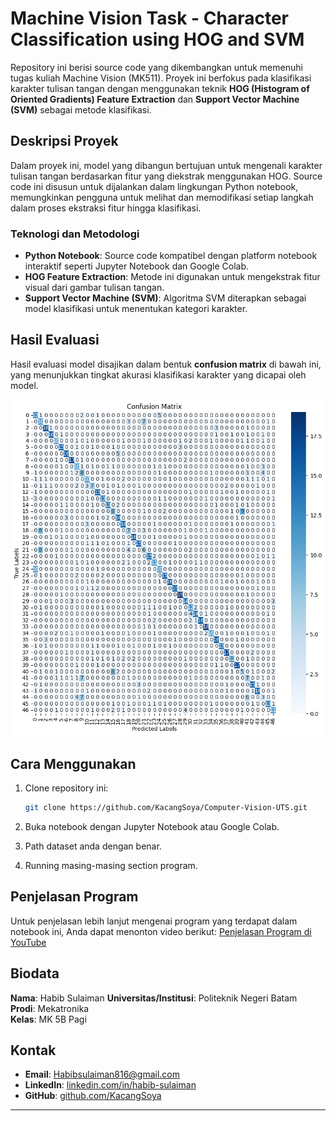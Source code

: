 # Machine Vision Task - Character Classification using HOG and SVM

Repository ini berisi source code yang dikembangkan untuk memenuhi tugas kuliah Machine Vision (MK511). Proyek ini berfokus pada klasifikasi karakter tulisan tangan dengan menggunakan teknik **HOG (Histogram of Oriented Gradients) Feature Extraction** dan **Support Vector Machine (SVM)** sebagai metode klasifikasi.

## Deskripsi Proyek

Dalam proyek ini, model yang dibangun bertujuan untuk mengenali karakter tulisan tangan berdasarkan fitur yang diekstrak menggunakan HOG. Source code ini disusun untuk dijalankan dalam lingkungan Python notebook, memungkinkan pengguna untuk melihat dan memodifikasi setiap langkah dalam proses ekstraksi fitur hingga klasifikasi.

### Teknologi dan Metodologi
- **Python Notebook**: Source code kompatibel dengan platform notebook interaktif seperti Jupyter Notebook dan Google Colab.
- **HOG Feature Extraction**: Metode ini digunakan untuk mengekstrak fitur visual dari gambar tulisan tangan.
- **Support Vector Machine (SVM)**: Algoritma SVM diterapkan sebagai model klasifikasi untuk menentukan kategori karakter.

## Hasil Evaluasi

Hasil evaluasi model disajikan dalam bentuk **confusion matrix** di bawah ini, yang menunjukkan tingkat akurasi klasifikasi karakter yang dicapai oleh model.

![Confusion Matrix](images/confusion-matrix.png)

## Cara Menggunakan

1. Clone repository ini:
   ```bash
   git clone https://github.com/KacangSoya/Computer-Vision-UTS.git

2. Buka notebook dengan Jupyter Notebook atau Google Colab.

3. Path dataset anda dengan benar.

4. Running masing-masing section program.

## Penjelasan Program
Untuk penjelasan lebih lanjut mengenai program yang terdapat dalam notebook ini, Anda dapat menonton video berikut:
[Penjelasan Program di YouTube](https://www.youtube.com/watch?v=EyTsiTJ_BXI&t=2s)

## Biodata

**Nama**: Habib Sulaiman 
**Universitas/Institusi**: Politeknik Negeri Batam  
**Prodi**: Mekatronika  
**Kelas**: MK 5B Pagi

## Kontak

- **Email**: [Habibsulaiman816@gmail.com](mailto:Habibsulaiman816@gmail.com)
- **LinkedIn**: [linkedin.com/in/habib-sulaiman](https://www.linkedin.com/in/habib-sulaiman)
- **GitHub**: [github.com/KacangSoya](https://github.com/KacangSoya)

---

